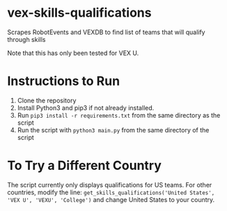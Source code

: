 # vex-skills-qualifications
Scrapes RobotEvents and VEXDB to find list of teams that will qualify through skills

Note that this has only been tested for VEX U.

# Instructions to Run
1. Clone the repository
2. Install Python3 and pip3 if not already installed.
3. Run `pip3 install -r requirements.txt` from the same directory as the script
4. Run the script with `python3 main.py` from the same directory of the script

# To Try a Different Country
The script currently only displays qualifications for US teams. For other countries, modify the line:
`get_skills_qualifications('United States', 'VEX U', 'VEXU', 'College')` and change United States to your country.
